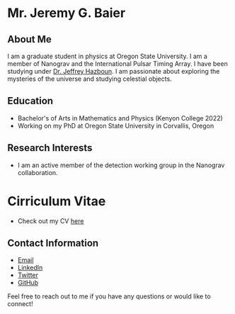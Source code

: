 # Mr. Jeremy G. Baier

## About Me

I am a graduate student in physics at Oregon State University. I am a member of Nanograv and the International Pulsar Timing Array. I have been studying under [Dr. Jeffrey Hazboun](https://jeffreyhazboun.github.io/).  I am passionate about exploring the mysteries of the universe and studying celestial objects.

## Education

- Bachelor's of Arts in Mathematics and Physics (Kenyon College 2022)
- Working on my PhD at Oregon State University in Corvallis, Oregon

## Research Interests

- I am an active member of the detection working group in the Nanograv collaboration.


# Cirriculum Vitae

- Check out my CV [here](https://latexonline.cc/compile?git=https%3A%2F%2Fgithub.com%2Fjeremy-baier%2Fcv&target=baier_cv%2Fbaier_cv.tex&command=pdflatex&trackId=1601360428093)

## Contact Information

- [Email](baierj@oregonstate.edu)
- [LinkedIn](https://www.linkedin.com/in/jeremygbaier/)
- [Twitter](www.twitter.com/jeremygbaier)
- [GitHub](www.github.com/jeremy-baier)

Feel free to reach out to me if you have any questions or would like to connect!

